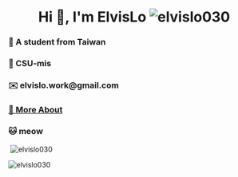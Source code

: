 <h1 align="center">Hi 👋, I'm ElvisLo <img src="https://komarev.com/ghpvc/?username=elvislo030&label=Profile%20views&color=0e75b6&style=flat" alt="elvislo030" /></h1>
<h3>📖 A student from Taiwan</h3>
<h3>🏫 CSU-mis</h3>
<h3>✉️ elvislo.work@gmail.com</h3>
<h3><a href="https://elvislo030.notion.site/?pvs=4">🐶 More About</a></h3>
<h3>🐱 meow</h3>



<p>&nbsp;<img align="center" src="https://github-readme-stats.vercel.app/api?username=elvislo030&show_icons=true&locale=en" alt="elvislo030" /></p>
<p><img align="center" src="https://github-readme-streak-stats.herokuapp.com/?user=elvislo030&" alt="elvislo030" /> </p>

